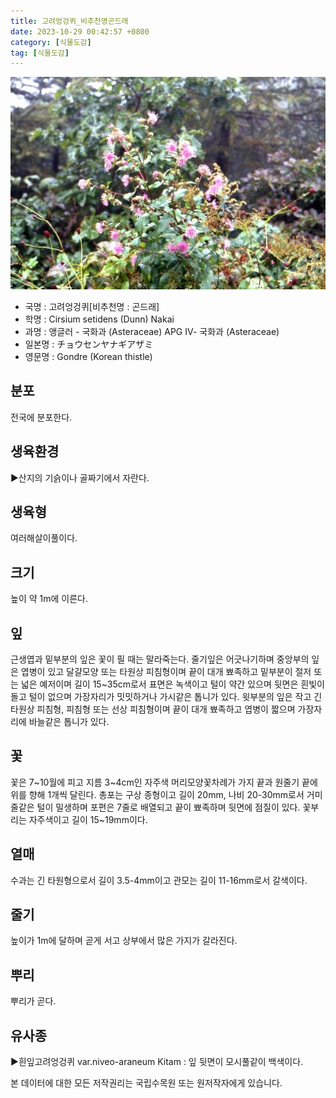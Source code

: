 ```yaml
---
title: 고려엉겅퀴_비추천명곤드래
date: 2023-10-29 00:42:57 +0800
category: [식물도감]
tag: [식물도감]
---
```




![고려엉겅퀴[비추천명 : 곤드래]](/assets/img/fileUpload/plants/basic/Compositae/Cirsium/2581/1_th2.JPG)
- 국명 : 고려엉겅퀴[비추천명 : 곤드래]
- 학명 : Cirsium setidens (Dunn) Nakai
- 과명 : 앵글러 - 국화과 (Asteraceae) APG Ⅳ- 국화과 (Asteraceae)
- 일본명 : チョウセンヤナギアザミ
- 영문명 : Gondre (Korean thistle)


## 분포
전국에 분포한다.
## 생육환경
▶산지의 기슭이나 골짜기에서 자란다.
## 생육형
여러해살이풀이다.
## 크기
높이 약 1m에 이른다.
## 잎
근생엽과 밑부분의 잎은 꽃이 필 때는 말라죽는다. 줄기잎은 어긋나기하며 중앙부의 잎은 엽병이 있고 달걀모양 또는 타원상 피침형이며 끝이 대개 뾰족하고 밑부분이 절저 또는 넓은 예저이며 길이 15~35cm로서 표면은 녹색이고 털이 약간 있으며 뒷면은 흰빛이 돌고 털이 없으며 가장자리가 밋밋하거나 가시같은 톱니가 있다. 윗부분의 잎은 작고 긴 타원상 피침형, 피침형 또는 선상 피침형이며 끝이 대개 뾰족하고 엽병이 짧으며 가장자리에 바늘같은 톱니가 있다.
## 꽃
꽃은 7~10월에 피고 지름 3~4cm인 자주색 머리모양꽃차례가 가지 끝과 원줄기 끝에 위를 향해 1개씩 달린다. 총포는 구상 종형이고 길이 20mm, 나비 20-30mm로서 거미줄같은 털이 밀생하며 포편은 7줄로 배열되고 끝이 뾰족하며 뒷면에 점질이 있다. 꽃부리는 자주색이고 길이 15~19mm이다.
## 열매
수과는 긴 타원형으로서 길이 3.5-4mm이고 관모는 길이 11-16mm로서 갈색이다.
## 줄기
높이가 1m에 달하며 곧게 서고 상부에서 많은 가지가 갈라진다.
## 뿌리
뿌리가 곧다.
## 유사종
▶흰잎고려엉겅퀴 var.niveo-araneum Kitam : 잎 뒷면이 모시풀같이 백색이다.






본 데이터에 대한 모든 저작권리는 국립수목원 또는 원저작자에게 있습니다.
